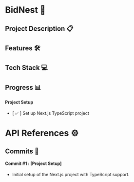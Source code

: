 # BidNest 🚀

## Project Description 📋

## Features 🛠️

## Tech Stack 💻

## Progress 📊
#### **Project Setup**
 - [ ✅ ] Set up Next.js TypeScript project  

# API References ⚙️

## Commits 📅
#### **Commit #1** : [Project Setup]
 - Initial setup of the Next.js project with TypeScript support.

